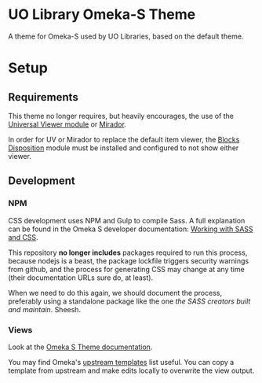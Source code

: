 # UO Library Omeka-S Theme

A theme for Omeka-S used by UO Libraries, based on the default theme.

# Setup

## Requirements

This theme no longer requires, but heavily encourages, the use of the
[Universal Viewer module](https://github.com/Daniel-KM/Omeka-S-module-UniversalViewer)
or [Mirador](https://github.com/Daniel-KM/Omeka-S-module-Mirador).

In order for UV or Mirador to replace the default item viewer, the
[Blocks Disposition](https://github.com/Daniel-KM/Omeka-S-module-BlocksDisposition)
module must be installed and configured to not show either viewer.

## Development

### NPM

CSS development uses NPM and Gulp to compile Sass. A full explanation can be
found in the Omeka S developer documentation:
[Working with SASS and CSS](https://omeka.org/s/docs/developer/themes/sass_and_css/).

This repository **no longer includes** packages required to run this process,
because nodejs is a beast, the package lockfile triggers security warnings from
github, and the process for generating CSS may change at any time (their
documentation URLs sure do, at least).

When we need to do this again, we should document the process, preferably using
a standalone package like the one *the SASS creators built and maintain*.
Sheesh.

### Views

Look at the [Omeka S Theme documentation](https://omeka.org/s/docs/developer/themes/).

You may find Omeka's
[upstream templates](https://github.com/omeka/omeka-s/tree/develop/application/view)
list useful.  You can copy a template from upstream and make edits locally to
overwrite the view output.
